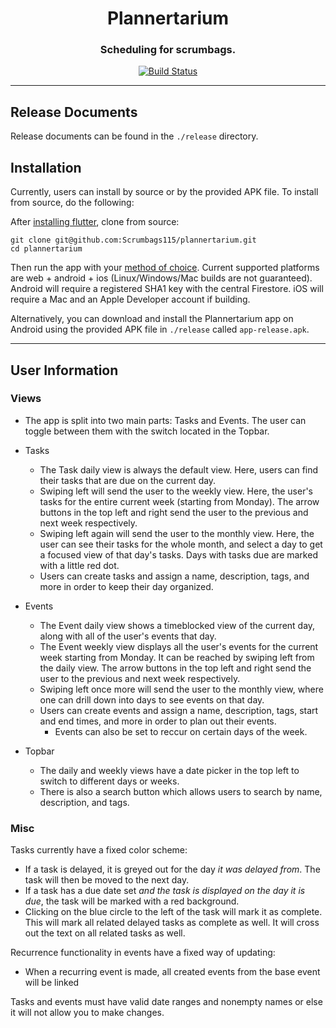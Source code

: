 <div align="center">
<h1>Plannertarium</h1>
<h3>Scheduling for scrumbags.</h3>
<a href="https://github.com/Scrumbags115/plannertarium/actions"><img src="https://github.com/Scrumbags115/plannertarium/workflows/plannertarium-tests/badge.svg" alt="Build Status"></a>
</div>

---
## Release Documents
Release documents can be found in the `./release` directory.

## Installation
Currently, users can install by source or by the provided APK file. To install from source, do the following:

After [installing flutter](https://docs.flutter.dev/get-started/install), clone from source:
```shell
git clone git@github.com:Scrumbags115/plannertarium.git
cd plannertarium
```
Then run the app with your [method of choice](https://docs.flutter.dev/get-started/test-drive). Current supported platforms are web + android + ios (Linux/Windows/Mac builds are not guaranteed).
Android will require a registered SHA1 key with the central Firestore. iOS will require a Mac and an Apple Developer account if building.

Alternatively, you can download and install the Plannertarium app on Android using the provided APK file in `./release` called `app-release.apk`.

---
## User Information
### Views
- The app is split into two main parts: Tasks and Events. The user can toggle between them with the switch located in the Topbar.
- Tasks
  - The Task daily view is always the default view. Here, users can find their tasks that are due on the current day.
  - Swiping left will send the user to the weekly view. Here, the user's tasks for the entire current week (starting from Monday). The arrow buttons in the top left and right send the user to the previous and next week respectively.
  - Swiping left again will send the user to the monthly view. Here, the user can see their tasks for the whole month, and select a day to get a focused view of that day's tasks. Days with tasks due are marked with a little red dot.
  - Users can create tasks and assign a name, description, tags, and more in order to keep their day organized. 
 
- Events
  - The Event daily view shows a timeblocked view of the current day, along with all of the user's events that day.
  - The Event weekly view displays all the user's events for the current week starting from Monday. It can be reached by swiping left from the daily view. The arrow buttons in the top left and right send the user to the previous and next week respectively.
  - Swiping left once more will send the user to the monthly view, where one can drill down into days to see events on that day.
  - Users can create events and assign a name, description, tags, start and end times, and more in order to plan out their events.
    - Events can also be set to reccur on certain days of the week.
 
- Topbar
  - The daily and weekly views have a date picker in the top left to switch to different days or weeks.
  - There is also a search button which allows users to search by name, description, and tags.

### Misc
Tasks currently have a fixed color scheme:
- If a task is delayed, it is greyed out for the day *it was delayed from*. The task will then be moved to the next day.
- If a task has a due date set *and the task is displayed on the day it is due*, the task will be marked with a red background.
- Clicking on the blue circle to the left of the task will mark it as complete. This will mark all related delayed tasks as complete as well. It will cross out the text on all related tasks as well.

Recurrence functionality in events have a fixed way of updating:
- When a recurring event is made, all created events from the base event will be linked

Tasks and events must have valid date ranges and nonempty names or else it will not allow you to make changes.
